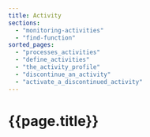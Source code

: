 ```yaml
---
title: Activity
sections:
  - "monitoring-activities"
  - "find-function"
sorted_pages:
  - "processes_activities"
  - "define_activities"
  - "the_activity_profile"
  - "discontinue_an_activity"
  - "activate_a_discontinued_activity"
---
```

# {{page.title}}

